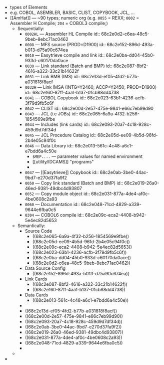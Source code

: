 - types of Elements
- e.g. COBOL, ASEMBLER, BASIC, CLIST, COPYBOOK, JCL, ...
- [[AmHat]] — ~90 types; numeric org (e.g. `0055` = REXX; `0002` = Assembler H Compile; `204` = COBOL3 compile;)
	- Sequentially:
		- `0002HL` — Assembler HL Compile
		  id:: 68c2e0d2-c6ea-48c5-9beb-8ebc71ac0462
		- `0008` — MFS source (PROD=D1900)
		  id:: 68c2e152-896d-493a-b013-d75a90c674ea
		- `0010` — Easytrieve compile and link
		  id:: 68c2e0ba-dd04-45b0-933d-c60170da0ace
		- `0030` — Link standard (Batch and BMP)
		  id:: 68c2e087-8bf2-4616-a322-33c21b14622f
		- `0031` — Link BMB (IMS)
		  id:: 68c2e13d-ef05-4fd2-b77b-a031818f8acf
		- `0032H` — Link IMSA (INTG=Y2460; ACCP=Y2450; PROD=D1900)
		  id:: 68c2e160-87ff-4aa1-b137-01cb88dd4738
		- `0041` — COBOL Copybook
		  id:: 68c2e023-63b1-4236-acfb-3f79d9fb5c6f
		- `0042` — CLIST
		  id:: 68c2e00d-2e57-475e-9841-e66c7eb99d90
		- `0043` — JCL (i.e JOBs)
		  id:: 68c2e065-6a9a-4f32-b256-1854569e9fbe
		- `0044` — Includes (link cards)
		  id:: 68c2e093-20a7-4c18-928c-459d9d7df34d
		- `0045` — JCL Procedure Catalog
		  id:: 68c2e05d-ee09-4b5d-96fd-2b4e05c94f0c
		- `0046` — Data Library
		  id:: 68c2e013-561c-4c48-a6c1-e7bdd6a4c50e
			- `$MEP....` — parameter values for named environment
			- [[utility/IDCAMS]] "programs"
			-
		- `0047` — [[Easytrieve]] Copybook
		  id:: 68c2e0ab-3be0-44ac-9bd7-e270d37fa9f2
		- `0050` — Copy link standard (Batch and BMP)
		  id:: 68c2e019-26a0-46ed-9381-49dbc4d93807
		- `0052` — Copy module object
		  id:: 68c2e031-877a-4de4-af0c-4be0608c2a93
		- `0060` — Documentation
		  id:: 68c2e048-71cd-4829-a339-9644e6fba0c5
		- `0304` — COBOL6 compile
		  id:: 68c2e09c-eca2-4408-b942-5e4ec82d5653
	- Semantically:
		- Source Code
			- ((68c2e065-6a9a-4f32-b256-1854569e9fbe))
			- ((68c2e05d-ee09-4b5d-96fd-2b4e05c94f0c))
			- ((68c2e09c-eca2-4408-b942-5e4ec82d5653))
			- ((68c2e023-63b1-4236-acfb-3f79d9fb5c6f))
			- ((68c2e0ba-dd04-45b0-933d-c60170da0ace))
			- ((68c2e0d2-c6ea-48c5-9beb-8ebc71ac0462))
		- Data Source Config
			- ((68c2e152-896d-493a-b013-d75a90c674ea))
		- Link Cards
			- ((68c2e087-8bf2-4616-a322-33c21b14622f))
			- ((68c2e160-87ff-4aa1-b137-01cb88dd4738))
		- Data Cards
			- ((68c2e013-561c-4c48-a6c1-e7bdd6a4c50e))
		-
		- ((68c2e13d-ef05-4fd2-b77b-a031818f8acf))
		- ((68c2e00d-2e57-475e-9841-e66c7eb99d90))
		- ((68c2e093-20a7-4c18-928c-459d9d7df34d))
		- ((68c2e0ab-3be0-44ac-9bd7-e270d37fa9f2))
		- ((68c2e019-26a0-46ed-9381-49dbc4d93807))
		- ((68c2e031-877a-4de4-af0c-4be0608c2a93))
		- ((68c2e048-71cd-4829-a339-9644e6fba0c5))
		-
	-
-